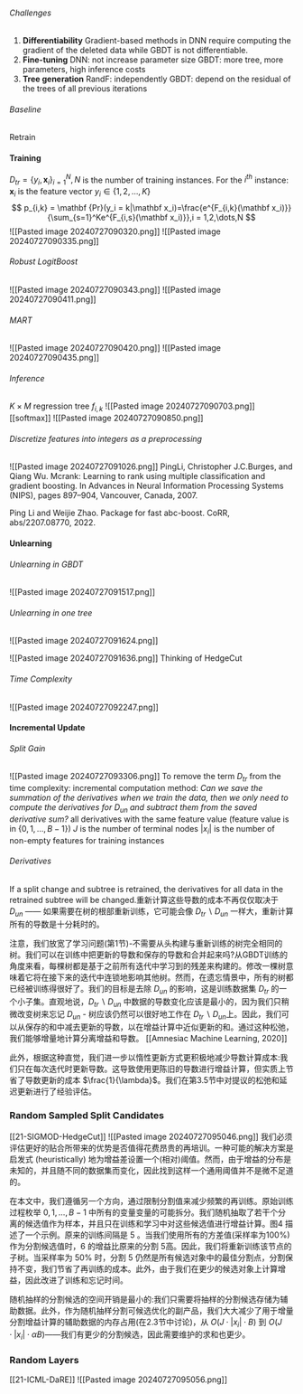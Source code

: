 ###### Challenges
1. **Differentiability**
	Gradient-based methods in DNN require computing the gradient of the deleted data while GBDT is not differentiable.
2. **Fine-tuning**
	DNN: not increase parameter size
	GBDT: more tree, more parameters, high inference costs
3. **Tree generation**
	RandF: independently
	GBDT: depend on the residual of the trees of all previous iterations

###### Baseline
Retrain

#### Training
$D_{tr} = \{y_i,\mathbf x_i\}_{i=1}^N,N$ is the number of training instances.
For the $i^{th}$ instance: $\mathbf x_i$ is the feature vector
$y_i \in \{1,2,\dots,K\}$
$$
p_{i,k} = \mathbf {Pr}(y_i = k|\mathbf x_i)=\frac{e^{F_{i,k}(\mathbf x_i)}}{\sum_{s=1}^Ke^{F_{i,s}(\mathbf x_i)}},i = 1,2,\dots,N
$$
![[Pasted image 20240727090320.png]]
![[Pasted image 20240727090335.png]]
###### Robust LogitBoost
![[Pasted image 20240727090343.png]]
![[Pasted image 20240727090411.png]]

###### MART
![[Pasted image 20240727090420.png]]
![[Pasted image 20240727090435.png]]
###### Inference
$K\times M$ regression tree $f_{i,k}$
![[Pasted image 20240727090703.png]]
[[softmax]]
![[Pasted image 20240727090850.png]]

###### Discretize features into integers as a preprocessing
![[Pasted image 20240727091026.png]]
PingLi, Christopher J.C.Burges, and Qiang Wu. Mcrank: Learning to rank using multiple classification and gradient boosting. In Advances in Neural Information Processing Systems (NIPS), pages 897–904, Vancouver, Canada, 2007.

Ping Li and Weijie Zhao. Package for fast abc-boost. CoRR, abs/2207.08770, 2022.

#### Unlearning
###### Unlearning in GBDT
![[Pasted image 20240727091517.png]]
###### Unlearning in one tree
![[Pasted image 20240727091624.png]]

![[Pasted image 20240727091636.png]]
Thinking of HedgeCut
###### Time Complexity
![[Pasted image 20240727092247.png]]

#### Incremental Update
###### Split Gain
![[Pasted image 20240727093306.png]]
To remove the term $D_{tr}$ from the time complexity: incremental computation method: *Can we save the summation of the derivatives when we train the data, then we only need to compute the derivatives for $D_{un}$ and subtract them from the saved derivative sum?*
all derivatives with the same feature value (feature value is in $\{0,1,\dots,B-1\}$)
$J$ is the number of terminal nodes
$|x_i|$ is the number of non-empty features for training instances
###### Derivatives
If a split change and subtree is retrained, the derivatives for all data in the retrained subtree will be changed.重新计算这些导数的成本不再仅仅取决于 $D_{un}$ —— 如果需要在树的根部重新训练，它可能会像 $D_{tr} \backslash D_{un}$ 一样大，重新计算所有的导数是十分耗时的。

注意，我们放宽了学习问题(第1节)-不需要从头构建与重新训练的树完全相同的树。我们可以在训练中把更新的导数和保存的导数和合并起来吗?从GBDT训练的角度来看，每棵树都是基于之前所有迭代中学习到的残差来构建的。修改一棵树意味着它将在接下来的迭代中连锁地影响其他树。然而，在遗忘情景中，所有的树都已经被训练得很好了。我们的目标是去除 $D_{un}$ 的影响，这是训练数据集 $D_{tr}$ 的一个小子集。直观地说，$D_{tr}\backslash D_{un}$ 中数据的导数变化应该是最小的，因为我们只稍微改变树来忘记 $D_{un}$ - 树应该仍然可以很好地工作在 $D_{tr} \backslash D_{un}$上。因此，我们可以从保存的和中减去更新的导数，以在增益计算中近似更新的和。通过这种松弛，我们能够增量地计算分离增益和导数。
[[Amnesiac Machine Learning, 2020]]

此外，根据这种直觉，我们进一步以惰性更新方式更积极地减少导数计算成本:我们只在每次迭代时更新导数。这导致使用更陈旧的导数进行增益计算，但实质上节省了导数更新的成本 $\frac{1}{\lambda}$。我们在第3.5节中对提议的松弛和延迟更新进行了经验评估。
### Random Sampled Split Candidates
[[21-SIGMOD-HedgeCut]]
![[Pasted image 20240727095046.png]]
我们必须评估更好的贴合所带来的优势是否值得花费昂贵的再培训。一种可能的解决方案是启发式 (heuristically) 地为增益差设置一个(相对)阈值。然而，由于增益的分布是未知的，并且随不同的数据集而变化，因此找到这样一个通用阈值并不是微不足道的。

在本文中，我们遵循另一个方向，通过限制分割值来减少频繁的再训练。原始训练过程枚举 ${0,1,\dots,B-1}$ 中所有的变量变量的可能拆分。我们随机抽取了若干个分离的候选值作为样本，并且只在训练和学习中对这些候选值进行增益计算。图4 描述了一个示例。原来的训练间隔是 $5$ 。当我们使用所有的方差值(采样率为100%)作为分割候选值时，$6$ 的增益比原来的分割 $5$高。因此，我们将重新训练该节点的子树。当采样率为 $50\%$ 时，分割 $5$ 仍然是所有候选对象中的最佳分割点，分割保持不变，我们节省了再训练的成本。此外，由于我们在更少的候选对象上计算增益，因此改进了训练和忘记时间。

随机抽样的分割候选的空间开销是最小的:我们只需要将抽样的分割候选存储为辅助数据。此外，作为随机抽样分割可候选优化的副产品，我们大大减少了用于增量分割增益计算的辅助数据的内存占用(在2.3节中讨论)，从 $O(J\cdot |x_i|\cdot B)$ 到 $O(J\cdot |x_i| \cdot \alpha B)$——我们有更少的分割候选，因此需要维护的求和也更少。

### Random Layers
[[21-ICML-DaRE]]
![[Pasted image 20240727095056.png]]
